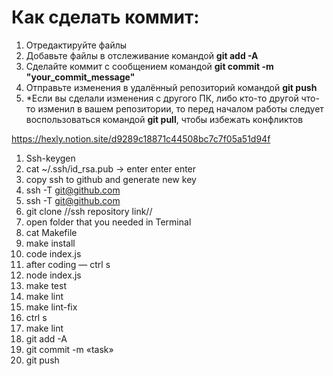 # Как сделать коммит:

1. Отредактируйте файлы
2. Добавьте файлы в отслеживание командой **git add -A**
3. Сделайте коммит с сообщением командой **git commit -m "your_commit_message"**
4. Отправьте изменения в удалённый репозиторий командой **git push**
5. \*Если вы сделали изменения с другого ПК, либо кто-то другой что-то изменил в вашем репозитории, то перед началом работы следует воспользоваться командой **git pull**, чтобы избежать конфликтов

https://hexly.notion.site/d9289c18871c44508bc7c7f05a51d94f

1. Ssh-keygen
2. cat ~/.ssh/id_rsa.pub → enter enter enter
3. copy ssh to github and generate new key
4. ssh -T git@github.com
5. ssh -T git@github.com
6. git clone //ssh repository link//
7. open folder that you needed in Terminal
8. cat Makefile
9. make install
10. code index.js
11. after coding — ctrl s
12. node index.js
13. make test
14. make lint
15. make lint-fix
16. ctrl s
17. make lint
18. git add -A
19. git commit -m «task»
20. git push
